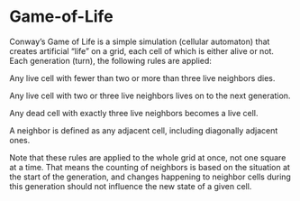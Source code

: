 # Game-of-Life

Conway’s Game of Life is a simple simulation (cellular automaton) that creates artificial “life” on a grid, each cell of which is either alive or not. 
Each generation (turn), the following rules are applied:

Any live cell with fewer than two or more than three live neighbors dies.

Any live cell with two or three live neighbors lives on to the next generation.

Any dead cell with exactly three live neighbors becomes a live cell.

A neighbor is defined as any adjacent cell, including diagonally adjacent ones.

Note that these rules are applied to the whole grid at once, not one square at a time. That means the counting of neighbors is based on the situation at the start of the generation, and changes happening to neighbor cells during this generation should not influence the new state of a given cell.

